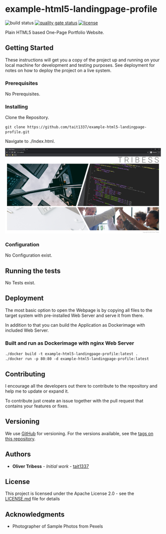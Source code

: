 # example-html5-landingpage-profile
![build status](https://github.com/Tait1337/example-html5-landingpage-profile/workflows/build/badge.svg)
[![quality gate status](https://sonarcloud.io/api/project_badges/measure?project=Tait1337_example-html5-landingpage-profile&metric=alert_status)](https://sonarcloud.io/dashboard?id=Tait1337_example-html5-landingpage-profile)
[![license](https://img.shields.io/badge/license-Apache%20License%202.0-blue.svg?style=flat)](LICENSE.md)

Plain HTML5 based One-Page Portfolio Website.

## Getting Started

These instructions will get you a copy of the project up and running on your local machine for development and testing purposes. See deployment for notes on how to deploy the project on a live system.

### Prerequisites

No Prerequisites.

### Installing

Clone the Repository.
```
git clone https://github.com/tait1337/example-html5-landingpage-profile.git
```

Navigate to ./Index.html.

![Main Page](screenshot_index.png)

### Configuration

No Configuration exist.

## Running the tests

No Tests exist.

## Deployment

The most basic option to open the Webpage is by copying all files to the target system with pre-installed Web Server and serve it from there.

In addition to that you can build the Application as Dockerimage with included Web Server.

### Built and run as Dockerimage with nginx Web Server

```
./docker build -t example-html5-landingpage-profile:latest .
./docker run -p 80:80 -d example-html5-landingpage-profile:latest
```

## Contributing

I encourage all the developers out there to contribute to the repository and help me to update or expand it.

To contribute just create an issue together with the pull request that contains your features or fixes.

## Versioning

We use [GitHub](https://github.com/) for versioning. For the versions available, see the [tags on this repository](https://github.com/tait1337/example-html5-landingpage-profile/tags). 

## Authors

* **Oliver Tribess** - *Initial work* - [tait1337](https://github.com/tait1337)

## License

This project is licensed under the Apache License 2.0 - see the [LICENSE.md](LICENSE.md) file for details

## Acknowledgments

* Photographer of Sample Photos from Pexels